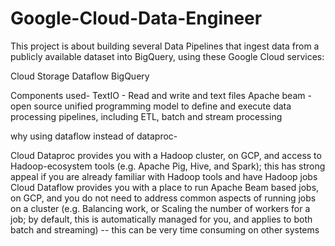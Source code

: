 # Google-Cloud-Data-Engineer

This project is about building several Data Pipelines that ingest data from a publicly available dataset into BigQuery, using these Google Cloud services:

Cloud Storage Dataflow BigQuery


Components used- 
TextIO - Read and write and text files
Apache beam - open source unified programming model to define and execute data processing pipelines, including ETL, batch and stream processing


why using dataflow instead of dataproc-

Cloud Dataproc provides you with a Hadoop cluster, on GCP, and access to Hadoop-ecosystem tools (e.g. Apache Pig, Hive, and Spark); this has strong appeal if you are already familiar with Hadoop tools and have Hadoop jobs
Cloud Dataflow provides you with a place to run Apache Beam based jobs, on GCP, and you do not need to address common aspects of running jobs on a cluster (e.g. Balancing work, or Scaling the number of workers for a job; by default, this is automatically managed for you, and applies to both batch and streaming) -- this can be very time consuming on other systems
